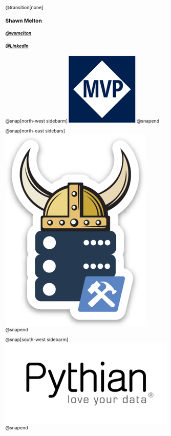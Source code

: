 @transition[none]
### Shawn Melton
##### [@wsmelton](https://twitter.com/wsmelton)
##### [@LinkedIn](https://linkedin.com/wshawnmelton)

@snap[north-west sidebarm]
![mvp-logo](images/mvp_blue_avatar.png)
@snapend

@snap[north-east sidebars]
![dbatools-thor](images/dbatools_thor.png)
@snapend

@snap[south-west sidebarm]
![pythian-logo](images/pythian_black.png)
@snapend